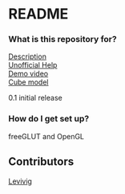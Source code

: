 # README #


### What is this repository for? ###

[Description](https://docs.google.com/document/d/1_Ew22sPwvWJuDLyjOnq7eyufZRd2VDDkmqjIiZb69Gc/edit)  
[Unofficial Help](https://docs.google.com/document/d/1YloH1rwa6dszBuIFVxaD1R5gd0ZLlgatx6p9O7EyISk/edit)  
[Demo video](https://drive.google.com/file/d/1ckh3IDQZZi0e71DWJbf055pvuTnxzmU8/view)  
[Cube model](https://ggbm.at/R6brpCsu)  

0.1 initial release

### How do I get set up? ###

freeGLUT and OpenGL


## Contributors

[Levivig](https://twitter.com/Levivig)
